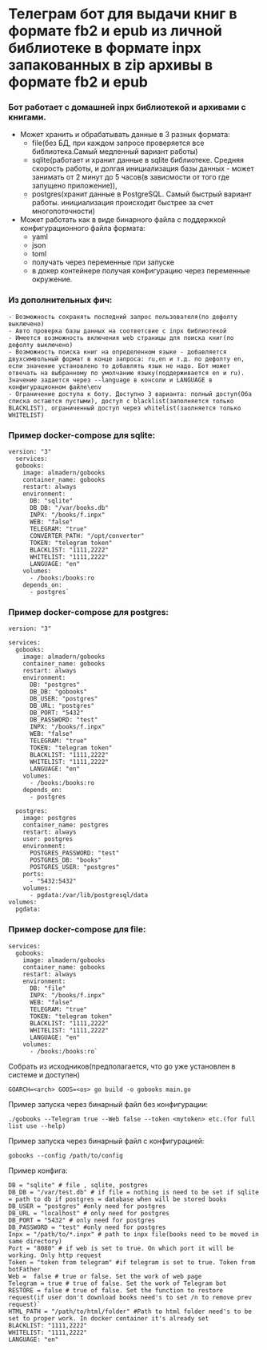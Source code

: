 <h1>
Телеграм бот для выдачи книг в формате fb2 и epub из личной библиотеке в формате inpx запакованных в zip архивы в формате fb2 и epub
</h1>

### Бот работает с домашней inpx библиотекой и архивами с книгами. 
- Может хранить и обрабатывать данные в 3 разных формата: 
    - file(без БД, при каждом запросе проверяется все библиотека.Самый медленный вариант работы)
    - sqlite(работает и хранит данные в sqlite библиотеке. Средняя скорость работы, и долгая инициализация базы данных - может занимать от 2 минут до 5 часов(в зависмости от того где запущено приложение)),        
    - postgres(хранит данные в PostgreSQL. Самый быстрый вариант работы. инициализация происходит быстрее за счет многопоточности)
- Может работать как в виде бинарного файла c поддержкой конфигурационного файла формата: 
    - yaml
    - json
    - toml
    - получать через переменные при запуске
    - в докер контейнере получая конфигурацию через переменные окружение.

### Из дополнительных фич:
    - Возможность сохранять последний запрос пользователя(по дефолту выключено)
    - Авто проверка базы данных на соответсвие с inpx библиотекой
    - Имеется возможность включения web страницы для поиска книг(по дефолту выключено) 
    - Возможность поиска книг на определенном языке - добавляется двухсимвольный формат в конце запроса: ru,en и т.д. по дефолту en, если значение установлено то добавлять язык не надо. Бот может отвечать на выбранному по умолчанию языку(поддерживается en и ru). Значение задается через --language в консоли и LANGUAGE в конфигурационном файле\env
    - Ограничение доступа к боту. Доступно 3 варианта: полный доступ(Оба списка остаются пустыми), доступ с blacklist(заполняется только BLACKLIST), ограниченный доступ через whitelist(заолняется только WHITELIST)

### Пример docker-compose для sqlite:
``` 
version: "3"
  services:
  gobooks:
    image: almadern/gobooks
    container_name: gobooks
    restart: always
    environment:
      DB: "sqlite"
      DB_DB: "/var/books.db"
      INPX: "/books/f.inpx"
      WEB: "false"
      TELEGRAM: "true"
      CONVERTER_PATH: "/opt/converter"
      TOKEN: "telegram token"
      BLACKLIST: "1111,2222"
      WHITELIST: "1111,2222"
      LANGUAGE: "en"
    volumes:
      - /books:/books:ro
    depends_on:
      - postgres`
```
### Пример docker-compose для postgres:
```
version: "3"
  
services:
  gobooks:
    image: almadern/gobooks
    container_name: gobooks
    restart: always
    environment:
      DB: "postgres"
      DB_DB: "gobooks"
      DB_USER: "postgres"
      DB_URL: "postgres"
      DB_PORT: "5432"
      DB_PASSWORD: "test"
      INPX: "/books/f.inpx"
      WEB: "false"
      TELEGRAM: "true"
      TOKEN: "telegram token"
      BLACKLIST: "1111,2222"
      WHITELIST: "1111,2222"
      LANGUAGE: "en"
    volumes:
      - /books:/books:ro
    depends_on:
      - postgres

  postgres:
    image: postgres
    container_name: postgres
    restart: always
    user: postgres
    environment:
      POSTGRES_PASSWORD: "test"
      POSTGRES_DB: "books"
      POSTGRES_USER: "postgres"
    ports:
      - "5432:5432"
    volumes:
      - pgdata:/var/lib/postgresql/data
volumes:
  pgdata:
```
### Пример docker-compose для file:
```
services:
  gobooks:
    image: almadern/gobooks 
    container_name: gobooks
    restart: always
    environment:
      DB: "file"
      INPX: "/books/f.inpx"
      WEB: "false"
      TELEGRAM: "true"
      TOKEN: "telegram token"
      BLACKLIST: "1111,2222"
      WHITELIST: "1111,2222"
      LANGUAGE: "en"
    volumes:
      - /books:/books:ro`
```
Собрать из исходников(предполагается, что go уже установлен в системе и доступен)
```
GOARCH=<arch> GOOS=<os> go build -o gobooks main.go
```
Пример запуска через бинарный файл без конфигурации:
```
./gobooks --Telegram true --Web false --token <mytoken> etc.(for full list use --help)
```
Пример запуска через бинарный файл c конфигурацией:
```
gobooks --config /path/to/config
```
Пример конфига:
```
DB = "sqlite" # file , sqlite, postgres
DB_DB = "/var/test.db" # if file = nothing is need to be set if sqlite = path to db if postgres = database when will be stored books
DB_USER = "postgres" #only need for postgres
DB_URL = "localhost" # only need for postgres
DB_PORT = "5432" # only need for postgres
DB_PASSWORD = "test" #only need for postgres
Inpx = "/path/to/*.inpx" # path to inpx file(books need to be moved in same directory)
Port = "8080" # if web is set to true. On which port it will be working. Only http request
Token = "token from telegram" #if telegram is set to true. Token from botFather
Web =  false # true or false. Set the work of web page
Telegram = true # true of false. Set the work of Telegram bot
RESTORE = false # true of false. Set the function to restore request(if user don't download books need's to set /n to remove prev request)`
HTML_PATH = "/path/to/html/folder" #Path to html folder need's to be set to proper work. In docker container it's already set
BLACKLIST: "1111,2222"
WHITELIST: "1111,2222"
LANGUAGE: "en"
```
